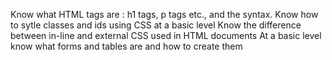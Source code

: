 Know what HTML tags are : h1 tags, p tags etc., and the syntax.
Know how to sytle classes and ids using CSS at a basic level
Know the difference between in-line and external CSS used in HTML documents
At a basic level know what forms and tables are and how to create them
